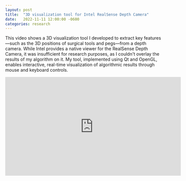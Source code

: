 ```yaml
---
layout: post
title:  "3D visualization tool for Intel RealSense Depth Camera"
date:   2022-11-11 12:00:00 -0600
categories: research
---
```


This video shows a 3D visualization tool I developed to extract key features—such as the 3D positions of surgical tools and pegs—from a depth camera. While Intel provides a native viewer for the RealSense Depth Camera, it was insufficient for research purposes, as I couldn't overlay the results of my algorithm on it. My tool, implemented using Qt and OpenGL, enables interactive, real-time visualization of algorithmic results through mouse and keyboard controls.



<iframe width="560" height="315" src="https://www.youtube.com/embed/qYSltm59dsE?si=SAYbI41qdXM-Z9tk" title="YouTube video player" frameborder="0" allow="accelerometer; autoplay; clipboard-write; encrypted-media; gyroscope; picture-in-picture; web-share" referrerpolicy="strict-origin-when-cross-origin" allowfullscreen></iframe>